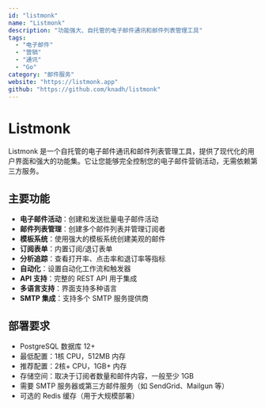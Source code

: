 ```yaml
---
id: "listmonk"
name: "Listmonk"
description: "功能强大、自托管的电子邮件通讯和邮件列表管理工具"
tags:
  - "电子邮件"
  - "营销"
  - "通讯"
  - "Go"
category: "邮件服务"
website: "https://listmonk.app"
github: "https://github.com/knadh/listmonk"
---
```


# Listmonk

Listmonk 是一个自托管的电子邮件通讯和邮件列表管理工具，提供了现代化的用户界面和强大的功能集。它让您能够完全控制您的电子邮件营销活动，无需依赖第三方服务。

## 主要功能

- **电子邮件活动**：创建和发送批量电子邮件活动
- **邮件列表管理**：创建多个邮件列表并管理订阅者
- **模板系统**：使用强大的模板系统创建美观的邮件
- **订阅表单**：内置订阅/退订表单
- **分析追踪**：查看打开率、点击率和退订率等指标
- **自动化**：设置自动化工作流和触发器
- **API 支持**：完整的 REST API 用于集成
- **多语言支持**：界面支持多种语言
- **SMTP 集成**：支持多个 SMTP 服务提供商

## 部署要求

- PostgreSQL 数据库 12+
- 最低配置：1核 CPU，512MB 内存
- 推荐配置：2核+ CPU，1GB+ 内存
- 存储空间：取决于订阅者数量和邮件内容，一般至少 1GB
- 需要 SMTP 服务器或第三方邮件服务（如 SendGrid、Mailgun 等）
- 可选的 Redis 缓存（用于大规模部署） 